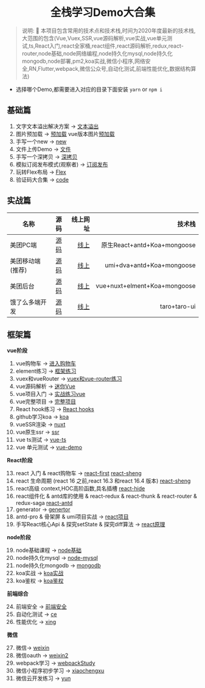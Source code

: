 <div align="center">

#  全栈学习Demo大合集

</div>

> 说明: :100: 本项目包含常用的技术点和技术栈,时间为2020年度最新的技术栈,大范围的包含(Vue,Vuex,SSR,vue源码解析,vue实战,vue单元测试,ts,React入门,react全家桶,react组件,react源码解析,redux,react-router,node基础,node网络编程,node持久化mysql,node持久化mongodb,node部署,pm2,koa实战,微信小程序,网络安全,RN,Flutter,webpack,微信公众号,自动化测试,前端性能优化,数据结构算法)

* 选择哪个Demo,都需要进入对应的目录下面安装 `yarn` or `npm i`

## 基础篇

1. 文字文本溢出解决方案 -> [文本溢出](/base/wen/index.html)
2. 图片预加载 -> [预加载](/base/yu/index.html)  vue版本图片[预加载](/base/yu/index.vue)
3. 手写一个new -> [new](/base/new/index.html)
4. 文件上传Demo -> [文件](/base/file/README.md)
5. 手写一个深拷贝 -> [深拷贝](/base/shen/index.html)
6. 模拟订阅发布模式(观察者) -> [订阅发布](/base/ding/index.html)
7. 玩转Flex布局 -> [Flex](/base/flex/index.html)
8. 验证码大合集 -> [code](/base/code/index.html)

## 实战篇

| 名称             |                        源码                        |                              线上网址 |                       技术栈 |
| ---------------- | :------------------------------------------------: | ------------------------------------: | ---------------------------: |
| 美团PC端         |   [源码](https://github.com/2662419405/meituan)    |       [线上](http://mt.shtodream.cn/) |  原生React+antd+Koa+mongoose |
| 美团移动端(推荐) |  [源码](https://github.com/2662419405/meituanAn)   |    [线上](http://react.shtodream.cn/) |    umi+dva+antd+Koa+mongoose |
| 美团后台         | [源码](https://github.com/2662419405/meituanBack)  | [线上](http://vue.shtodream.cn/login) | vue+nuxt+elment+Koa+mongoose |
| 饿了么多端开发   | [源码](https://github.com/2662419405/meituan-taro) |     [线上](http://taro.shtodream.cn/) |                 taro+taro-ui |

## 框架篇

**vue阶段**

1. vue购物车 -> [进入购物车](/shop)  
2. element练习 -> [框架练习](/login-element)
3. vuex和vueRouter -> [vuex和vue-router练习](/vuexrouter)
4. vue源码解析 -> [迷你Vue](/迷你vue)
5. vue项目入门 -> [实战练习vue](/vue-mart)
6. vue完整项目 -> [完整项目](/vue-mart2)
7. React hook练习 -> [React hooks](/hooks)
8. github学习koa -> [koa](/koaGithub)
9. vueSSR渲染 -> [nuxt](/nuxt)
10. vue原生ssr ->  [ssr](/ssr)
11. vue ts测试 -> [vue-ts](/vue-ts)
12. vue 单元测试 -> [vue-demo](/ts-demo)

**React阶段**

13. react 入门 & react购物车 -> [react-first](/react-first) [react-sheng](/react-sheng)
14. react 生命周期 (react 16 之前,react 16.3 和react 16.4 版本) [react-sheng](/react-sheng)
15. react高级 context,HOC高阶函数,具名插槽 [react-hide](/react-hide)
16. react组件化 & antd库的使用 & react-redux & react-thunk & react-router & redux-saga [react-antd](/react-antd)
17. generator -> [genertor](/genertor)
18. antd-pro & 骨架屏 & umi项目实战 -> [react项目](/react项目)
19. 手写React核心Api & 探究setState & 探究diff算法 -> [react原理](/react原理)

**node阶段**

19. node基础课程 -> [node基础](/node基础)
20. node持久化mysql -> [node-mysql](/node-mysql)
21. node持久化mongodb -> [mongodb](/node-mongo)
22. koa实战 -> [koa实战](/koa实战)
23. koa鉴权 -> [koa鉴权](/koa鉴权)

**前端综合**

24. 前端安全 -> [前端安全](/前端安全)
25. 自动化测试 -> [ce](/ce)
26. 性能优化 -> [xing](/xing)

**微信**

27. 微信-> [weixin](/weixin)
28. 微信oauth -> [weixin2](/weixin2)
29. webpack学习 -> [webpackStudy](/webpackStudy)
30. 微信小程序初步学习 -> [xiaochengxu](/xiaochengxu)
31. 微信云开发练习 -> [yun](/yun)
